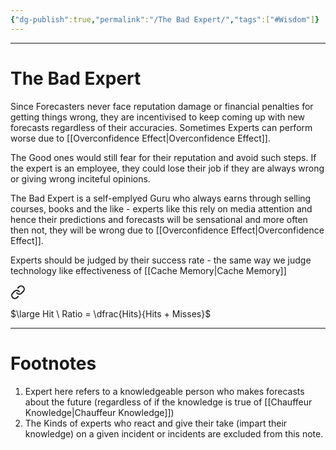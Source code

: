 ```yaml
---
{"dg-publish":true,"permalink":"/The Bad Expert/","tags":["#Wisdom"]}
---
```



---
# The Bad Expert
Since Forecasters never face reputation damage or financial penalties for getting things wrong, they are incentivised to keep coming up with new forecasts regardless of their accuracies. Sometimes Experts can perform worse due to [[Overconfidence Effect\|Overconfidence Effect]].

The Good ones would still fear for their reputation and avoid such steps. If the expert is an employee, they could lose their job if they are always wrong or giving wrong inciteful opinions.

The Bad Expert is a self-emplyed Guru who always earns through selling courses, books and the like - experts like this rely on media attention and hence their predictions and forecasts will be sensational and more often then not, they will be wrong due to [[Overconfidence Effect\|Overconfidence Effect]].

Experts should be judged by their success rate - the same way we judge technology like effectiveness of [[Cache Memory\|Cache Memory]]

<div class="transclusion internal-embed is-loaded"><a class="markdown-embed-link" href="/cache-memory/#hit" aria-label="Open link"><svg xmlns="http://www.w3.org/2000/svg" width="24" height="24" viewBox="0 0 24 24" fill="none" stroke="currentColor" stroke-width="2" stroke-linecap="round" stroke-linejoin="round" class="svg-icon lucide-link"><path d="M10 13a5 5 0 0 0 7.54.54l3-3a5 5 0 0 0-7.07-7.07l-1.72 1.71"></path><path d="M14 11a5 5 0 0 0-7.54-.54l-3 3a5 5 0 0 0 7.07 7.07l1.71-1.71"></path></svg></a><div class="markdown-embed">



$\large Hit \ Ratio = \dfrac{Hits}{Hits + Misses}$ 

</div></div>
 

---
# Footnotes
1. Expert here refers to a knowledgeable person who makes forecasts about the future (regardless of if the knowledge is true of [[Chauffeur Knowledge\|Chauffeur Knowledge]])
2. The Kinds of experts who react and give their take (impart their knowledge) on a given incident or incidents are excluded from this note.